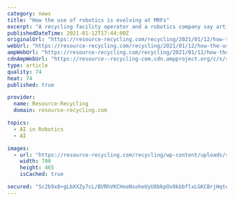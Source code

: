 ```yaml
---
category: news
title: "How the use of robotics is evolving at MRFs"
excerpt: "A recycling facility operator and a robotics company say artificial intelligence is providing materials recovery firms with much-needed data to analyze changes in the recycling stream. That’s in addition to sortation improvements."
publishedDateTime: 2021-01-12T17:44:00Z
originalUrl: "https://resource-recycling.com/recycling/2021/01/12/how-the-use-of-robotics-is-evolving-at-mrfs/"
webUrl: "https://resource-recycling.com/recycling/2021/01/12/how-the-use-of-robotics-is-evolving-at-mrfs/"
ampWebUrl: "https://resource-recycling.com/recycling/2021/01/12/how-the-use-of-robotics-is-evolving-at-mrfs/amp/"
cdnAmpWebUrl: "https://resource--recycling-com.cdn.ampproject.org/c/s/resource-recycling.com/recycling/2021/01/12/how-the-use-of-robotics-is-evolving-at-mrfs/amp/"
type: article
quality: 74
heat: 74
published: true

provider:
  name: Resource-Recycling
  domain: resource-recycling.com

topics:
  - AI in Robotics
  - AI

images:
  - url: "https://resource-recycling.com/recycling/wp-content/uploads/sites/3/2018/02/DSC_0046_robotics_websize.jpg"
    width: 700
    height: 465
    isCached: true

secured: "Sc2b9x8+gLbXXZy7cL/BVRhVKCHooNsoheUyU8bkpOv0kbbflxLGKCBrjHqteQ+FAomJB1JOoAROXKEHbPIYD+4ifpKgduyiQr5s7QMIWLYJSRUGzwtvJuu52FIYrOFFigMnz1HEX/6xtidaQOCoY37gArX9c5UHNSzaaixQhZdAbkuY7Foqh2D/dq5dmmF93wQ13tbB9o29qQN+qRZ1LUW9+1ey4vbpIgdxM9em7iIjdjJgIXVyBsJ3fA5IxryBXnDphoGSlOe4yce1HC6stGTrsviN2ABM9iPH9mLNxHY6v16nEaaFqoKy3bM6onDWhgEivLZQ2sWYAQyM6JHnqik/m/Un5M73aXn8l9bu1jY=;eSzfUhKSE6/hWd71PEo8iA=="
---
```


